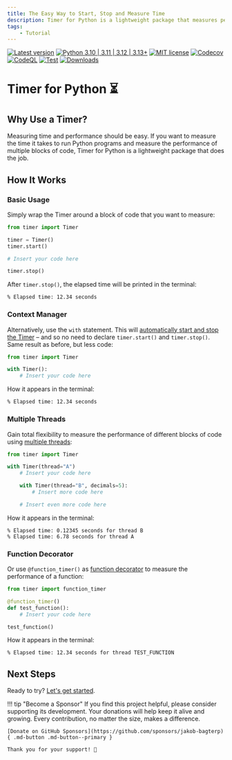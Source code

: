 ```yaml
---
title: The Easy Way to Start, Stop and Measure Time
description: Timer for Python is a lightweight package that measures performance of your code. Get started in minutes with code examples for beginners and advanced users.
tags:
    - Tutorial
---
```


[![Latest version](https://img.shields.io/static/v1?label=version&message=0.9.0&color=yellowgreen)](https://github.com/jakob-bagterp/timer-for-python/releases/latest)
[![Python 3.10 | 3.11 | 3.12 | 3.13+](https://img.shields.io/static/v1?label=python&message=3.10%20|%203.11%20|%203.12%20|%203.13%2B&color=blueviolet)](https://www.python.org)
[![MIT license](https://img.shields.io/static/v1?label=license&message=MIT&color=blue)](https://github.com/jakob-bagterp/timer-for-python/blob/master/LICENSE.md)
[![Codecov](https://codecov.io/gh/jakob-bagterp/timer-for-python/branch/master/graph/badge.svg?token=P4IT8WQO0R)](https://codecov.io/gh/jakob-bagterp/timer-for-python)
[![CodeQL](https://github.com/jakob-bagterp/timer-for-python/actions/workflows/github-code-scanning/codeql/badge.svg)](https://github.com/jakob-bagterp/timer-for-python/actions/workflows/github-code-scanning/codeql)
[![Test](https://github.com/jakob-bagterp/timer-for-python/actions/workflows/test.yml/badge.svg)](https://github.com/jakob-bagterp/timer-for-python/actions/workflows/test.yml)
[![Downloads](https://static.pepy.tech/badge/timer-for-python)](https://pepy.tech/project/timer-for-python)

# Timer for Python ⏳
## Why Use a Timer?
Measuring time and performance should be easy. If you want to measure the time it takes to run Python programs and measure the performance of multiple blocks of code, Timer for Python is a lightweight package that does the job.

## How It Works
### Basic Usage
Simply wrap the Timer around a block of code that you want to measure:

```python linenums="1" hl_lines="6"
from timer import Timer

timer = Timer()
timer.start()

# Insert your code here

timer.stop()
```

After `timer.stop()`, the elapsed time will be printed in the terminal:

```text title=""
% Elapsed time: 12.34 seconds
```

### Context Manager
Alternatively, use the `with` statement. This will [automatically start and stop the Timer](user-guide/context-manager.md) – and so no need to declare `timer.start()` and `timer.stop()`. Same result as before, but less code:

```python linenums="1" hl_lines="4"
from timer import Timer

with Timer():
    # Insert your code here
```

How it appears in the terminal:

```text title=""
% Elapsed time: 12.34 seconds
```

### Multiple Threads
Gain total flexibility to measure the performance of different blocks of code using [multiple threads](user-guide/multiple-threads.md):

```python linenums="1" hl_lines="3 6"
from timer import Timer

with Timer(thread="A")
    # Insert your code here

    with Timer(thread="B", decimals=5):
        # Insert more code here

    # Insert even more code here
```

How it appears in the terminal:

<pre><code>% Elapsed time: 0.12345 seconds for thread <span class="fg-green">B</span>
% Elapsed time: 6.78 seconds for thread <span class="fg-green">A</span></code></pre>

### Function Decorator
Or use `@function_timer()` as [function decorator](user-guide/function-decorator.md) to measure the performance of a function:

```python linenums="1" hl_lines="3"
from timer import function_timer

@function_timer()
def test_function():
    # Insert your code here

test_function()
```

How it appears in the terminal:

<pre><code>% Elapsed time: 12.34 seconds for thread <span class="fg-green">TEST_FUNCTION</span></code></pre>

## Next Steps
Ready to try? [Let's get started](./getting-started/index.md).

!!! tip "Become a Sponsor"
    If you find this project helpful, please consider supporting its development. Your donations will help keep it alive and growing. Every contribution, no matter the size, makes a difference.

    [Donate on GitHub Sponsors](https://github.com/sponsors/jakob-bagterp){ .md-button .md-button--primary }

    Thank you for your support! 🙌
